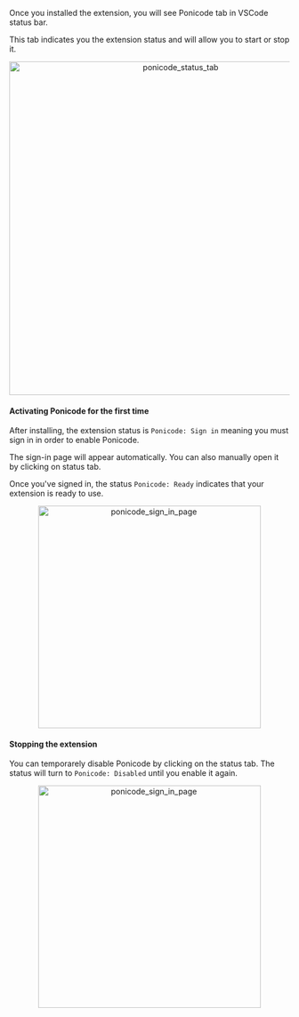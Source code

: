 Once you installed the extension, you will see Ponicode tab in VSCode status bar.

This tab indicates you the extension status and will allow you to start or stop it.

<p align="center">
    <img src="ut_extension/get_started/images/vscode_status_bar.png" alt="ponicode_status_tab" width="600"/>
</p>

#### Activating Ponicode for the first time

After installing, the extension status is `Ponicode: Sign in` meaning you must sign in in order to enable Ponicode. 

The sign-in page will appear automatically. You can also manually open it by clicking on status tab.

Once you've signed in, the status `Ponicode: Ready` indicates that your extension is ready to use.

<p align="center">
    <img src="ut_extension/get_started/images/sign_in_page.png" alt="ponicode_sign_in_page" width="400"/>
</p>

#### Stopping the extension

You can temporarely disable Ponicode by clicking on the status tab. The status will turn to `Ponicode: Disabled` until you enable it again.

<p align="center">
    <img src="ut_extension/get_started/images/stop_ponicode.png" alt="ponicode_sign_in_page" width="400"/>
</p>
